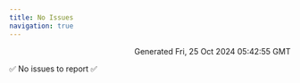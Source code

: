 ```yaml
---
title: No Issues
navigation: true
---
```


<p style="text-align:right;color:#cccs">
Generated Fri, 25 Oct 2024 05:42:55 GMT
</p>
<p>✅ No issues to report ✅</p>



